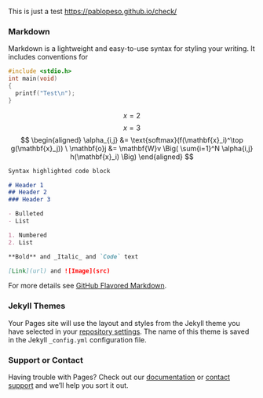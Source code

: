 
This is just a test https://pablopeso.github.io/check/

### Markdown

Markdown is a lightweight and easy-to-use syntax for styling your writing. It includes conventions for
```C
#include <stdio.h>
int main(void)
{
  printf("Test\n");
}
```
$$ x=2 $$
$$ x=3 $$
$$ \begin{aligned} \alpha_{i,j} &= \text{softmax}(f(\mathbf{x}_i)^\top g(\mathbf{x}_j)) \ \mathbf{o}j &= \mathbf{W}v \Big( \sum{i=1}^N \alpha{i,j} h(\mathbf{x}_i) \Big) \end{aligned} $$
```markdown
Syntax highlighted code block

# Header 1
## Header 2
### Header 3

- Bulleted
- List

1. Numbered
2. List

**Bold** and _Italic_ and `Code` text

[Link](url) and ![Image](src)
```

For more details see [GitHub Flavored Markdown](https://guides.github.com/features/mastering-markdown/).

### Jekyll Themes

Your Pages site will use the layout and styles from the Jekyll theme you have selected in your [repository settings](https://github.com/PabloPeso/check/settings/pages). The name of this theme is saved in the Jekyll `_config.yml` configuration file.

### Support or Contact

Having trouble with Pages? Check out our [documentation](https://docs.github.com/categories/github-pages-basics/) or [contact support](https://support.github.com/contact) and we’ll help you sort it out.
